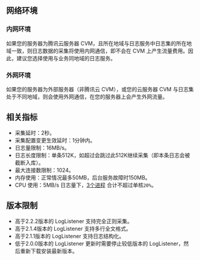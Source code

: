 ## 网络环境
### 内网环境

如果您的服务器为腾讯云服务器 CVM，且所在地域与日志服务中日志集的所在地域一致，则日志数据的采集将使用内网通信，即不会在 CVM 上产生流量费用。因此，建议您选择使用与业务同地域的日志服务。

### 外网环境
如果您的服务器为外部服务器（非腾讯云 CVM），或您的云服务器 CVM 与日志集处于不同地域，则会使用外网通信，在您的服务器上会产生外网流量。

## 相关指标
- 采集延时：2秒。
- 采集配置变更生效延时：1分钟内。
- 日志量限制：16MB/s。
- 日志长度限制：单条512K，如超过会跳过此512K继续采集（即本条日志会被截断入库）。
- 最大连接数限制：1024。
- 内存使用：正常情况最多50MB，后台服务故障时150MB。
- CPU 使用：5MB/s 日志量下，[3个进程](https://cloud.tencent.com/document/product/614/17414#.E6.9F.A5.E7.9C.8B.E8.BF.9B.E7.A8.8B) 合计不超过单核`20%`。

## 版本限制
- 高于2.2.2版本的 LogListener 支持完全正则采集。
- 高于2.1.4版本的 LogListener 支持多行全文格式。
- 高于2.1.1版本的 LogListener 支持日志结构化。
- 低于2.0.0版本的 LogListener 更新时需要停止较低版本的 LogListener，然后重新下载安装最新版本。

